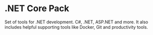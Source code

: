 # .NET Core Pack
Set of tools for .NET development. C#, .NET, ASP.NET and more. It also includes helpful supporting tools like Docker, Git and productivity tools.